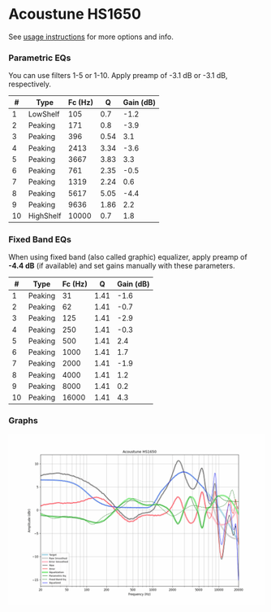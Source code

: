 # Acoustune HS1650
See [usage instructions](https://github.com/jaakkopasanen/AutoEq#usage) for more options and info.

### Parametric EQs
You can use filters 1-5 or 1-10. Apply preamp of -3.1 dB or -3.1 dB, respectively.

|   # | Type      |   Fc (Hz) |    Q |   Gain (dB) |
|-----|-----------|-----------|------|-------------|
|   1 | LowShelf  |       105 | 0.7  |        -1.2 |
|   2 | Peaking   |       171 | 0.8  |        -3.9 |
|   3 | Peaking   |       396 | 0.54 |         3.1 |
|   4 | Peaking   |      2413 | 3.34 |        -3.6 |
|   5 | Peaking   |      3667 | 3.83 |         3.3 |
|   6 | Peaking   |       761 | 2.35 |        -0.5 |
|   7 | Peaking   |      1319 | 2.24 |         0.6 |
|   8 | Peaking   |      5617 | 5.05 |        -4.4 |
|   9 | Peaking   |      9636 | 1.86 |         2.2 |
|  10 | HighShelf |     10000 | 0.7  |         1.8 |

### Fixed Band EQs
When using fixed band (also called graphic) equalizer, apply preamp of **-4.4 dB** (if available) and set gains manually with these parameters.

|   # | Type    |   Fc (Hz) |    Q |   Gain (dB) |
|-----|---------|-----------|------|-------------|
|   1 | Peaking |        31 | 1.41 |        -1.6 |
|   2 | Peaking |        62 | 1.41 |        -0.7 |
|   3 | Peaking |       125 | 1.41 |        -2.9 |
|   4 | Peaking |       250 | 1.41 |        -0.3 |
|   5 | Peaking |       500 | 1.41 |         2.4 |
|   6 | Peaking |      1000 | 1.41 |         1.7 |
|   7 | Peaking |      2000 | 1.41 |        -1.9 |
|   8 | Peaking |      4000 | 1.41 |         1.2 |
|   9 | Peaking |      8000 | 1.41 |         0.2 |
|  10 | Peaking |     16000 | 1.41 |         4.3 |

### Graphs
![](./Acoustune%20HS1650.png)
